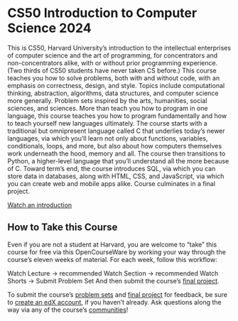 # CS50 Introduction to Computer Science 2024

This is CS50, Harvard University’s introduction to the intellectual enterprises of computer science and the art of programming, for concentrators and non-concentrators alike, with or without prior programming experience. (Two thirds of CS50 students have never taken CS before.) This course teaches you how to solve problems, both with and without code, with an emphasis on correctness, design, and style. Topics include computational thinking, abstraction, algorithms, data structures, and computer science more generally. Problem sets inspired by the arts, humanities, social sciences, and sciences. More than teach you how to program in one language, this course teaches you how to program fundamentally and how to teach yourself new languages ultimately. The course starts with a traditional but omnipresent language called C that underlies today’s newer languages, via which you’ll learn not only about functions, variables, conditionals, loops, and more, but also about how computers themselves work underneath the hood, memory and all. The course then transitions to Python, a higher-level language that you’ll understand all the more because of C. Toward term’s end, the course introduces SQL, via which you can store data in databases, along with HTML, CSS, and JavaScript, via which you can create web and mobile apps alike. Course culminates in a final project.

[Watch an introduction](https://youtu.be/3oFAJtFE8YU)

## How to Take this Course

Even if you are not a student at Harvard, you are welcome to “take” this course for free via this OpenCourseWare by working your way through the course’s eleven weeks of material. For each week, follow this workflow:

Watch Lecture -> recommended Watch Section -> recommended Watch Shorts -> Submit Problem Set
And then submit the course’s [final project](https://cs50.harvard.edu/x/2024/project/).

To submit the course’s [problem sets](https://cs50.harvard.edu/x/2024/psets/) and [final project](https://cs50.harvard.edu/x/2024/project/) for feedback, be sure to [create an edX account](https://courses.edx.org/register), if you haven’t already. Ask questions along the way via any of the course’s [communities](https://cs50.harvard.edu/x/2024/communities/)!
